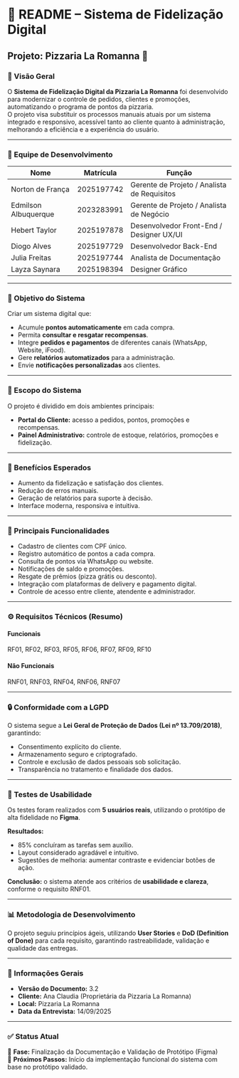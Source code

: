 # 🧾 README – Sistema de Fidelização Digital
## Projeto: Pizzaria La Romanna 🍕

### 📖 Visão Geral
O **Sistema de Fidelização Digital da Pizzaria La Romanna** foi desenvolvido para modernizar o controle de pedidos, clientes e promoções, automatizando o programa de pontos da pizzaria.  
O projeto visa substituir os processos manuais atuais por um sistema integrado e responsivo, acessível tanto ao cliente quanto à administração, melhorando a eficiência e a experiência do usuário.

---

### 👥 Equipe de Desenvolvimento
| Nome | Matrícula | Função |
|------|------------|--------|
| Norton de França | 2025197742 | Gerente de Projeto / Analista de Requisitos |
| Edmilson Albuquerque | 2023283991 | Gerente de Projeto / Analista de Negócio |
| Hebert Taylor | 2025197878 | Desenvolvedor Front-End / Designer UX/UI |
| Diogo Alves | 2025197729 | Desenvolvedor Back-End |
| Julia Freitas | 2025197744 | Analista de Documentação |
| Layza Saynara | 2025198394 | Designer Gráfico |

---

### 🎯 Objetivo do Sistema
Criar um sistema digital que:
- Acumule **pontos automaticamente** em cada compra.  
- Permita **consultar e resgatar recompensas**.  
- Integre **pedidos e pagamentos** de diferentes canais (WhatsApp, Website, iFood).  
- Gere **relatórios automatizados** para a administração.  
- Envie **notificações personalizadas** aos clientes.  

---

### 🧩 Escopo do Sistema
O projeto é dividido em dois ambientes principais:
- **Portal do Cliente:** acesso a pedidos, pontos, promoções e recompensas.  
- **Painel Administrativo:** controle de estoque, relatórios, promoções e fidelização.  

---

### 🚀 Benefícios Esperados
- Aumento da fidelização e satisfação dos clientes.  
- Redução de erros manuais.  
- Geração de relatórios para suporte à decisão.  
- Interface moderna, responsiva e intuitiva.  

---

### 🧠 Principais Funcionalidades
- Cadastro de clientes com CPF único.  
- Registro automático de pontos a cada compra.  
- Consulta de pontos via WhatsApp ou website.  
- Notificações de saldo e promoções.  
- Resgate de prêmios (pizza grátis ou desconto).  
- Integração com plataformas de delivery e pagamento digital.  
- Controle de acesso entre cliente, atendente e administrador.  

---

### ⚙️ Requisitos Técnicos (Resumo)

#### **Funcionais**
RF01, RF02, RF03, RF05, RF06, RF07, RF09, RF10  

#### **Não Funcionais**
RNF01, RNF03, RNF04, RNF06, RNF07  

---

### 🔒 Conformidade com a LGPD
O sistema segue a **Lei Geral de Proteção de Dados (Lei nº 13.709/2018)**, garantindo:  
- Consentimento explícito do cliente.  
- Armazenamento seguro e criptografado.  
- Controle e exclusão de dados pessoais sob solicitação.  
- Transparência no tratamento e finalidade dos dados.  

---

### 🧪 Testes de Usabilidade
Os testes foram realizados com **5 usuários reais**, utilizando o protótipo de alta fidelidade no **Figma**.  

**Resultados:**  
- 85% concluíram as tarefas sem auxílio.  
- Layout considerado agradável e intuitivo.  
- Sugestões de melhoria: aumentar contraste e evidenciar botões de ação.  

**Conclusão:** o sistema atende aos critérios de **usabilidade e clareza**, conforme o requisito RNF01.  

---

### 📊 Metodologia de Desenvolvimento
O projeto seguiu princípios ágeis, utilizando **User Stories** e **DoD (Definition of Done)** para cada requisito, garantindo rastreabilidade, validação e qualidade das entregas.  

---

### 📅 Informações Gerais
- **Versão do Documento:** 3.2  
- **Cliente:** Ana Claudia (Proprietária da Pizzaria La Romanna)  
- **Local:** Pizzaria La Romanna  
- **Data da Entrevista:** 14/09/2025  

---

### ✅ Status Atual
📍 **Fase:** Finalização da Documentação e Validação de Protótipo (Figma)  
🧩 **Próximos Passos:** Início da implementação funcional do sistema com base no protótipo validado.  
